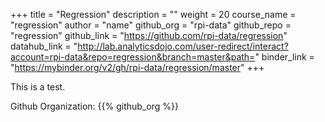 +++
title = "Regression"
description = ""
weight = 20
course_name = "regression"
author = "name"
github_org = "rpi-data"
github_repo = "regression"
github_link =  "https://github.com/rpi-data/regression"
datahub_link =  "http://lab.analyticsdojo.com/user-redirect/interact?account=rpi-data&repo=regression&branch=master&path="
binder_link = "https://mybinder.org/v2/gh/rpi-data/regression/master"
+++

This is a test.

Github Organization: {{% github_org %}}
